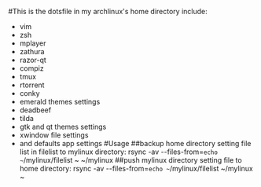 #This is the dotsfile in my archlinux's home directory include:
- vim
- zsh
- mplayer
- zathura
- razor-qt
- compiz
- tmux
- rtorrent
- conky
- emerald themes settings
- deadbeef
- tilda
- gtk and qt themes settings
- xwindow file settings
- and defaults app settings
#Usage
##backup home directory setting file list in filelist to mylinux directory:
rsync -av --files-from=`echo ~`/mylinux/filelist ~ ~/mylinux
##push mylinux directory setting file to home directory:
rsync -av --files-from=`echo ~`/mylinux/filelist ~/mylinux ~


